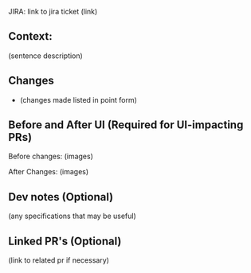 JIRA: link to jira ticket
(link)
## Context:
(sentence description)
## Changes
- (changes made listed in point form)

## Before and After UI (Required for UI-impacting PRs)
Before changes:
(images)

After Changes:
(images)

## Dev notes (Optional)
(any specifications that may be useful)

## Linked PR's (Optional)
(link to related pr if necessary)